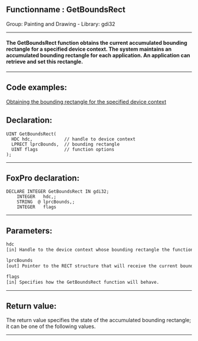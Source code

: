 <link rel="stylesheet" type="text/css" href="../../css/win32api.css">  
<link rel="stylesheet" href="https://cdnjs.cloudflare.com/ajax/libs/font-awesome/4.7.0/css/font-awesome.min.css">

## Functionname : GetBoundsRect
Group: Painting and Drawing - Library: gdi32    
***  


#### The GetBoundsRect function obtains the current accumulated bounding rectangle for a specified device context. The system maintains an accumulated bounding rectangle for each application. An application can retrieve and set this rectangle.
***  


## Code examples:
[Obtaining the bounding rectangle for the specified device context](../../samples/sample_237.md)  

## Declaration:
```foxpro  
UINT GetBoundsRect(
  HDC hdc,            // handle to device context
  LPRECT lprcBounds,  // bounding rectangle
  UINT flags          // function options
);  
```  
***  


## FoxPro declaration:
```foxpro  
DECLARE INTEGER GetBoundsRect IN gdi32;
	INTEGER   hdc,;
	STRING  @ lprcBounds,;
	INTEGER   flags  
```  
***  


## Parameters:
```txt  
hdc
[in] Handle to the device context whose bounding rectangle the function will return.

lprcBounds
[out] Pointer to the RECT structure that will receive the current bounding rectangle.

flags
[in] Specifies how the GetBoundsRect function will behave.  
```  
***  


## Return value:
The return value specifies the state of the accumulated bounding rectangle; it can be one of the following values.   
***  

